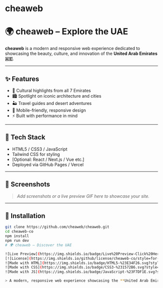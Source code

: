 # cheaweb
# 🌍 cheaweb – Explore the UAE

**cheaweb** is a modern and responsive web experience dedicated to showcasing the beauty, culture, and innovation of the **United Arab Emirates 🇦🇪**.

---

## ✨ Features

- 🕌 Cultural highlights from all 7 Emirates
- 🏙️ Spotlight on iconic architecture and cities
- 🏜️ Travel guides and desert adventures
- 📱 Mobile-friendly, responsive design
- ⚡ Built with performance in mind

---

## 🚀 Tech Stack

- HTML5 / CSS3 / JavaScript
- Tailwind CSS for styling
- [Optional: React / Next.js / Vue etc.]
- Deployed via GitHub Pages / Vercel

---

## 📸 Screenshots

> _Add screenshots or a live preview GIF here to showcase your site._

---

## 🔧 Installation

```bash
git clone https://github.com/cheaweb/cheaweb.git
cd cheaweb-co
npm install
npm run dev
# 🌍 cheaweb – Discover the UAE

![Live Preview](https://img.shields.io/badge/Live%20Preview-Click%20Here-brightgreen?style=for-the-badge&logo=vercel&link=https://yourdomain.com)
[![License](https://img.shields.io/github/license/cheaweb-co/style=for-the-badge)](LICENSE)
![Made with HTML](https://img.shields.io/badge/HTML5-%23E34F26.svg?style=for-the-badge&logo=html5&logoColor=white)
![Made with CSS](https://img.shields.io/badge/CSS3-%231572B6.svg?style=for-the-badge&logo=css3&logoColor=white)
![Made with JS](https://img.shields.io/badge/JavaScript-%23F7DF1E.svg?style=for-the-badge&logo=javascript&logoColor=black)

> A modern, responsive web experience showcasing the **United Arab Emirates** — from its iconic architecture to cultural roots. Built with l Feature
